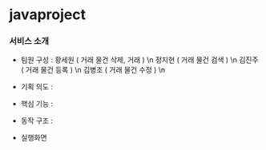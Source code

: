# javaproject
<h3>서비스 소개</h3>

* 팀원 구성 : 
  황세원 ( 거래 물건 삭제, 거래 ) \n
  정지현 ( 거래 물건 검색 ) \n
  김진주 ( 거래 물건 등록 ) \n
  김병조 ( 거래 물건 수정 ) \n

* 기획 의도 : 

* 핵심 기능 : 

* 동작 구조 : 

* 실행화면 

